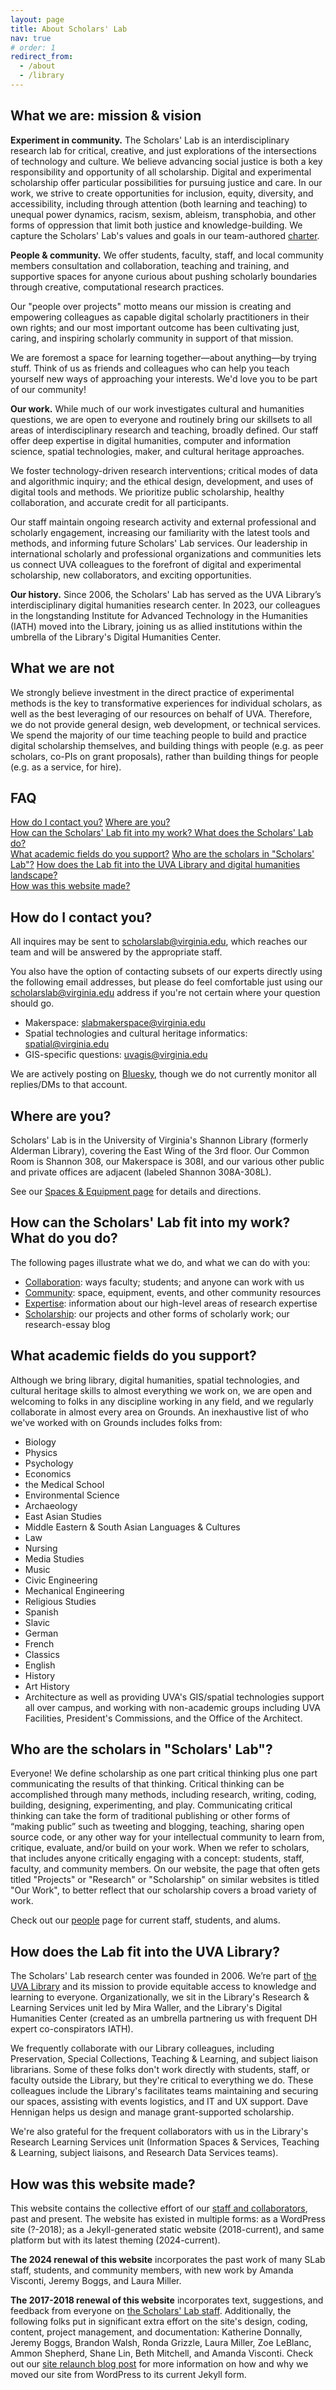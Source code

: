 ```yaml
---
layout: page
title: About Scholars' Lab
nav: true
# order: 1
redirect_from:
  - /about
  - /library
---
```


## What we are: mission & vision

**Experiment in community.** The Scholars' Lab is an interdisciplinary research lab for critical, creative, and just explorations of the intersections of technology and culture. 
We believe advancing social justice is both a key responsibility and opportunity of all scholarship. Digital and experimental scholarship offer particular possibilities for pursuing justice and care. In our work, we strive to create opportunities for inclusion, equity, diversity, and accessibility, including through attention (both learning and teaching) to unequal power dynamics, racism, sexism, ableism, transphobia, and other forms of oppression that limit both justice and knowledge-building. We capture the Scholars' Lab's values and goals in our team-authored [charter](/charter).

**People & community.** We offer students, faculty, staff, and local community members consultation and collaboration, teaching and training, and supportive spaces for anyone curious about pushing scholarly boundaries through creative, computational research practices.

Our "people over projects" motto means our mission is creating and empowering colleagues as capable digital scholarly practitioners in their own rights; and our most important outcome has been cultivating just, caring, and inspiring scholarly community in support of that mission.

We are foremost a space for learning together—about anything—by trying stuff. Think of us as friends and colleagues who can help you teach yourself new ways of approaching your interests. We'd love you to be part of our community!

**Our work.** While much of our work investigates cultural and humanities questions, we are open to everyone and routinely bring our skillsets to all areas of interdisciplinary research and teaching, broadly defined. Our staff offer deep expertise in digital humanities, computer and information science, spatial technologies, maker, and cultural heritage approaches. 

We foster technology-driven research interventions; critical modes of data and algorithmic inquiry; and the ethical design, development, and uses of digital tools and methods. We prioritize public scholarship, healthy collaboration, and accurate credit for all participants. 

Our staff maintain ongoing research activity and external professional and scholarly engagement, increasing our familiarity with the latest tools and methods, and informing future Scholars' Lab services. Our leadership in international scholarly and professional organizations and communities lets us connect UVA colleagues to the forefront of digital and experimental scholarship, new collaborators, and exciting opportunities.

**Our history.** Since 2006, the Scholars' Lab has served as the UVA Library’s interdisciplinary digital humanities research center. In 2023, our colleagues in the longstanding Institute for Advanced Technology in the Humanities (IATH) moved into the Library, joining us as allied institutions within the umbrella of the Library's Digital Humanities Center.

## What we are not
We strongly believe investment in the direct practice of experimental methods is the key to transformative experiences for individual scholars, as well as the best leveraging of our resources on behalf of UVA. Therefore, we do not provide general design, web development, or technical services. We spend the majority of our time teaching people to build and practice digital scholarship themselves, and building things with people (e.g. as peer scholars, co-PIs on grant proposals), rather than building things for people (e.g. as a service, for hire).

## FAQ
<a href="#how-do-i-contact-you">How do I contact you?</a> 
<a href="#where-are-you">Where are you?</a>  
<a href="#how-can-the-scholars-lab-fit-into-my-work-what-do-you-do">How can the Scholars' Lab fit into my work? What does the Scholars' Lab do?</a>  
<a href="#what-academic-fields-do-you-support">What academic fields do you support?</a> 
<a href="#who-are-the-scholars-in-scholars-lab">Who are the scholars in "Scholars' Lab"?</a> 
<a href="#how-does-the-lab-fit-into-the-uva-library">How does the Lab fit into the UVA Library and digital humanities landscape?</a>  
<a href="#how-was-this-website-made">How was this website made?</a> 

## How do I contact you?
All inquires may be sent to [scholarslab@virginia.edu](mailto:scholarslab@virginia.edu), which reaches our team and will be answered by the appropriate staff.

You also have the option of contacting subsets of our experts directly using the following email addresses, but please do feel comfortable just using our [scholarslab@virginia.edu](mailto:scholarslab@virginia.edu) address if you're not certain where your question should go.
* Makerspace: [slabmakerspace@virginia.edu](mailto:slabmakerspace@virginia.edu)
* Spatial technologies and cultural heritage informatics: [spatial@virginia.edu](mailto:spatial@virginia.edu)
* GIS-specific questions: [uvagis@virginia.edu](mailto:uvagis@virginia.edu)

We are actively posting on [Bluesky](https://bsky.app/profile/scholarslab.bsky.social), though we do not currently monitor all replies/DMs to that account.

## Where are you?
Scholars' Lab is in the University of Virginia's Shannon Library (formerly Alderman Library), covering the East Wing of the 3rd floor. Our Common Room is Shannon 308, our Makerspace is 308I, and our various other public and private offices are adjacent (labeled Shannon 308A-308L). 

See our [Spaces & Equipment page](spaces-and-equipment) for details and directions.

## How can the Scholars' Lab fit into my work? What do you do?
The following pages illustrate what we do, and what we can do with you:
* [Collaboration](collaboration): ways faculty; students; and anyone can work with us
* [Community](community): space, equipment, events, and other community resources
* [Expertise](expertise): information about our high-level areas of research expertise
* [Scholarship](scholarship): our projects and other forms of scholarly work; our research-essay blog

## What academic fields do you support?
Although we bring library, digital humanities, spatial technologies, and cultural heritage skills to almost everything we work on, we are open and welcoming to folks in any discipline working in any field, and we regularly collaborate in almost every area on Grounds. An inexhaustive list of who we've worked with on Grounds includes folks from:
* Biology
* Physics
* Psychology
* Economics
* the Medical School
* Environmental Science
* Archaeology
* East Asian Studies
* Middle Eastern & South Asian Languages & Cultures
* Law
* Nursing
* Media Studies
* Music
* Civic Engineering
* Mechanical Engineering
* Religious Studies
* Spanish
* Slavic
* German
* French
* Classics
* English
* History
* Art History
* Architecture
as well as providing UVA's GIS/spatial technologies support all over campus, and working with non-academic groups including UVA Facilities, President's Commissions, and the Office of the Architect.

## Who are the scholars in "Scholars' Lab"?
Everyone! We define scholarship as one part critical thinking plus one part communicating the results of that thinking. Critical thinking can be accomplished through many methods, including research, writing, coding, building, designing, experimenting, and play. Communicating critical thinking can take the form of traditional publishing or other forms of “making public” such as tweeting and blogging, teaching, sharing open source code, or any other way for your intellectual community to learn from, critique, evaluate, and/or build on your work. When we refer to scholars, that includes anyone critically engaging with a concept: students, staff, faculty, and community members. On our website, the page that often gets titled "Projects" or "Research" or "Scholarship" on similar websites is titled "Our Work", to better reflect that our scholarship covers a broad variety of work.

Check out our [people](/people/) page for current staff, students, and alums.

## How does the Lab fit into the UVA Library?
The Scholars' Lab research center was founded in 2006. We’re part of <a href="http://library.virginia.edu">the UVA Library</a> and its mission to provide equitable access to knowledge and learning to everyone. Organizationally, we sit in the Library's Research & Learning Services unit led by Mira Waller, and the Library's Digital Humanities Center (created as an umbrella partnering us with frequent DH expert co-conspirators IATH). 

We frequently collaborate with our Library colleagues, including Preservation, Special Collections, Teaching & Learning, and subject liaison librarians. Some of these folks don't work directly with students, staff, or faculty outside the Library, but they're critical to everything we do. These colleagues include the Library's facilitates teams maintaining and securing our spaces, assisting with events logistics, and IT and UX support. Dave Hennigan helps us design and manage grant-supported scholarship.

We're also grateful for the frequent collaborators with us in the Library's Research Learning Services unit (Information Spaces & Services, Teaching & Learning, subject liaisons, and Research Data Services teams).

## How was this website made?
This website contains the collective effort of our [staff and collaborators](/people), past and present. The website has existed in multiple forms: as a WordPress site (?-2018); as a Jekyll-generated static website (2018-current), and same platform but with its latest theming (2024-current).

**The 2024 renewal of this website** incorporates the past work of many SLab staff, students, and community members, with new work by Amanda Visconti, Jeremy Boggs, and Laura Miller.

**The 2017-2018 renewal of this website** incorporates text, suggestions, and feedback from everyone on [the Scholars' Lab staff](/people). Additionally, the following folks put in significant extra effort on the site's design, coding, content, project management, and documentation: Katherine Donnally, Jeremy Boggs, Brandon Walsh, Ronda Grizzle, Laura Miller, Zoe LeBlanc, Ammon Shepherd, Shane Lin, Beth Mitchell, and Amanda Visconti. Check out our [site relaunch blog post](/blog/site-relaunch) for more information on how and why we moved our site from WordPress to its current Jekyll form.